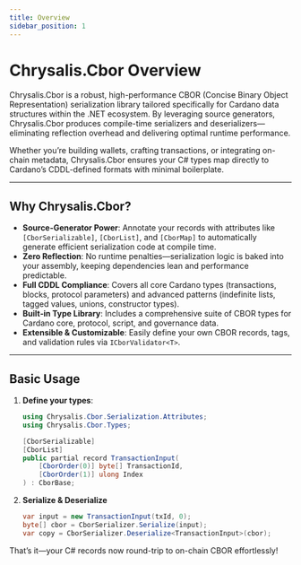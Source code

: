 ```yaml
---
title: Overview
sidebar_position: 1
---
```


# Chrysalis.Cbor Overview

Chrysalis.Cbor is a robust, high-performance CBOR (Concise Binary Object Representation) serialization library tailored specifically for Cardano data structures within the .NET ecosystem. By leveraging source generators, Chrysalis.Cbor produces compile-time serializers and deserializers—eliminating reflection overhead and delivering optimal runtime performance.

Whether you’re building wallets, crafting transactions, or integrating on-chain metadata, Chrysalis.Cbor ensures your C# types map directly to Cardano’s CDDL-defined formats with minimal boilerplate.

---

## Why Chrysalis.Cbor?

- **Source-Generator Power**: Annotate your records with attributes like `[CborSerializable]`, `[CborList]`, and `[CborMap]` to automatically generate efficient serialization code at compile time.
- **Zero Reflection**: No runtime penalties—serialization logic is baked into your assembly, keeping dependencies lean and performance predictable.
- **Full CDDL Compliance**: Covers all core Cardano types (transactions, blocks, protocol parameters) and advanced patterns (indefinite lists, tagged values, unions, constructor types).
- **Built‑in Type Library**: Includes a comprehensive suite of CBOR types for Cardano core, protocol, script, and governance data.
- **Extensible & Customizable**: Easily define your own CBOR records, tags, and validation rules via `ICborValidator<T>`.

---

## Basic Usage

1. **Define your types**:
   ```csharp
   using Chrysalis.Cbor.Serialization.Attributes;
   using Chrysalis.Cbor.Types;

   [CborSerializable]
   [CborList]
   public partial record TransactionInput(
       [CborOrder(0)] byte[] TransactionId,
       [CborOrder(1)] ulong Index
   ) : CborBase;
   ```

2. **Serialize & Deserialize**
   ```csharp
   var input = new TransactionInput(txId, 0);
   byte[] cbor = CborSerializer.Serialize(input);
   var copy = CborSerializer.Deserialize<TransactionInput>(cbor);
   ```

That’s it—your C# records now round-trip to on-chain CBOR effortlessly!

